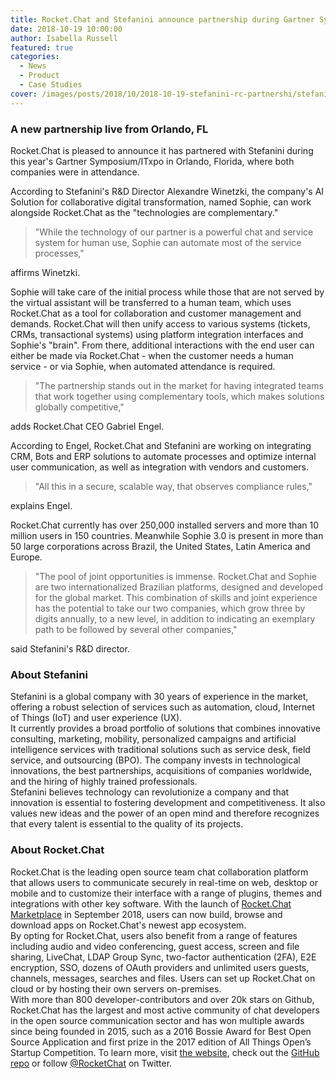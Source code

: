 ```yaml
---
title: Rocket.Chat and Stefanini announce partnership during Gartner Symposium/ITxpo
date: 2018-10-19 10:00:00
author: Isabella Russell
featured: true
categories:
  - News
  - Product
  - Case Studies
cover: /images/posts/2018/10/2018-10-19-stefanini-rc-partnershi/stefanini-rc-cover.png
---
```


### A new partnership live from Orlando, FL

Rocket.Chat is pleased to announce it has partnered with Stefanini during this year's Gartner Symposium/ITxpo in Orlando, Florida, where both companies were in attendance.

According to Stefanini's R&D Director Alexandre Winetzki, the company's AI Solution for collaborative digital transformation, named Sophie, can work alongside Rocket.Chat as the "technologies are complementary."

> "While the technology of our partner is a powerful chat and service system for human use, Sophie can automate most of the service processes,"

affirms Winetzki.

Sophie will take care of the initial process while those that are not served by the virtual assistant will be transferred to a human team, which uses Rocket.Chat as a tool for collaboration and customer management and demands. Rocket.Chat will then unify access to various systems (tickets, CRMs, transactional systems) using platform integration interfaces and Sophie's "brain". From there, additional interactions with the end user can either be made via Rocket.Chat - when the customer needs a human service - or via Sophie, when automated attendance is required.


> "The partnership stands out in the market for having integrated teams that work together using complementary tools, which makes solutions globally competitive,"

adds Rocket.Chat CEO Gabriel Engel.

According to Engel, Rocket.Chat and Stefanini are working on integrating CRM, Bots and ERP solutions to automate processes and optimize internal user communication, as well as integration with vendors and customers.

> "All this in a secure, scalable way, that observes compliance rules,"

explains Engel.

Rocket.Chat currently has over 250,000 installed servers and more than 10 million users in 150 countries. Meanwhile Sophie 3.0 is present in more than 50 large corporations across Brazil, the United States, Latin America and Europe.

> "The pool of joint opportunities is immense. Rocket.Chat and Sophie are two internationalized Brazilian platforms, designed and developed for the global market. This combination of skills and joint experience has the potential to take our two companies, which grow three by digits annually, to a new level, in addition to indicating an exemplary path to be followed by several other companies,"

said Stefanini's R&D director.

### About Stefanini

Stefanini is a global company with 30 years of experience in the market, offering a robust selection of services such as automation, cloud, Internet of Things (IoT) and user experience (UX).
<br/>It currently provides a broad portfolio of solutions that combines innovative consulting, marketing, mobility, personalized campaigns and artificial intelligence services with traditional solutions such as service desk, field service, and outsourcing (BPO). The company invests in technological innovations, the best partnerships, acquisitions of companies worldwide, and the hiring of highly trained professionals.
<br/>Stefanini believes technology can revolutionize a company and that innovation is essential to fostering development and competitiveness. It also values new ideas and the power of an open mind and therefore recognizes that every talent is essential to the quality of its projects.


### About Rocket.Chat

Rocket.Chat is the leading open source team chat collaboration platform that allows users to communicate securely in real-time on web, desktop or mobile and to customize their interface with a range of plugins, themes and integrations with other key software. With the launch of [Rocket.Chat Marketplace](https://rocket.chat/2018/08/31/introducing-rocket-chat-marketplace/) in September 2018, users can now build, browse and download apps on Rocket.Chat's newest app ecosystem.
<br/>By opting for Rocket.Chat, users also benefit from a range of features including audio and video conferencing, guest access, screen and file sharing, LiveChat, LDAP Group Sync, two-factor authentication (2FA), E2E encryption, SSO, dozens of OAuth providers and unlimited users guests, channels, messages, searches and files. Users can set up Rocket.Chat on cloud or by hosting their own servers on-premises.
<br/>With more than 800 developer-contributors and over 20k stars on Github, Rocket.Chat has the largest and most active community of chat developers in the open source communication sector and has won multiple awards since being founded in 2015, such as a 2016 Bossie Award for Best Open Source Application and first prize in the 2017 edition of All Things Open’s Startup Competition.
To learn more, visit [the website](https://rocket.chat.com), check out the [GitHub repo](https://github.com/RocketChat/Rocket.Chat) or follow [@RocketChat](https://twitter.com/RocketChat) on Twitter.

